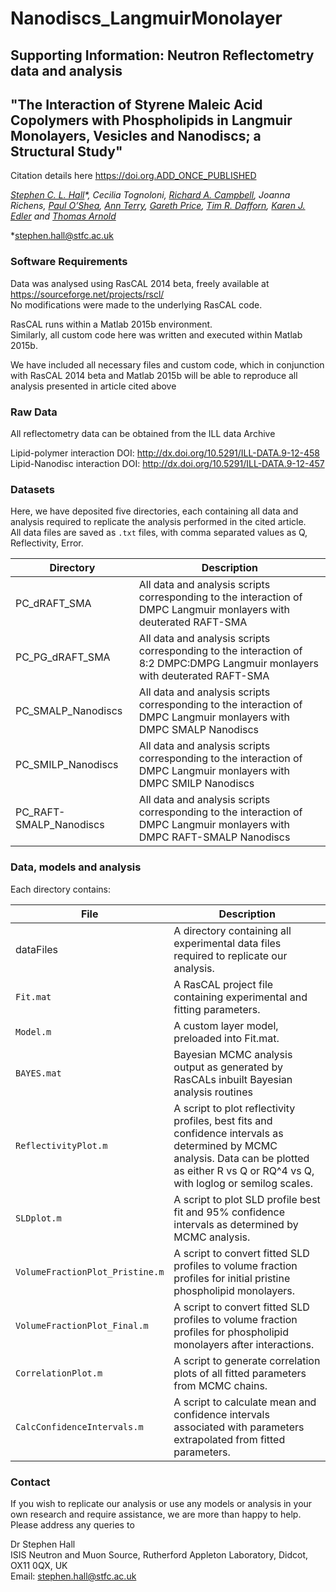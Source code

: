 # Nanodiscs_LangmuirMonolayer
## Supporting Information: Neutron Reflectometry data and analysis
## "The Interaction of Styrene Maleic Acid Copolymers with Phospholipids in Langmuir Monolayers, Vesicles and Nanodiscs; a Structural Study"

Citation details here <https://doi.org.ADD_ONCE_PUBLISHED>

*[Stephen C. L. Hall](https://orcid.org/0000-0003-0753-5123)\*, Cecilia Tognoloni, [Richard A. Campbell](https://orcid.org/0000-0002-6296-314X), Joanna Richens, [Paul O’Shea](https://orcid.org/0000-0001-9313-8313), [Ann Terry](https://orcid.org/0000-0003-1105-0372), [Gareth Price](https://orcid.org/0000-0003-4983-5722), [Tim R. Dafforn](https://orcid.org/0000-0003-2257-6679), [Karen J. Edler](https://orcid.org/0000-0001-5822-0127) and [Thomas Arnold](https://orcid.org/0000-0001-7196-7831)*

\*<stephen.hall@stfc.ac.uk>


### Software Requirements
Data was analysed using RasCAL 2014 beta, freely available at <https://sourceforge.net/projects/rscl/>  
No modifications were made to the underlying RasCAL code.

RasCAL runs within a Matlab 2015b environment.  
Similarly, all custom code here was written and executed within Matlab 2015b.  
  
We have included all necessary files and custom code, which in conjunction with RasCAL 2014 beta and Matlab 2015b will be able to reproduce all analysis presented
in article cited above
  
### Raw Data  

All reflectometry data can be obtained from the ILL data Archive

Lipid-polymer interaction DOI: <http://dx.doi.org/10.5291/ILL-DATA.9-12-458>  
Lipid-Nanodisc interaction DOI: <http://dx.doi.org/10.5291/ILL-DATA.9-12-457>  

### Datasets  

Here, we have deposited five directories, each containing all data and analysis required to replicate the analysis performed in the cited article.  
All data files are saved as `.txt` files, with comma separated values as Q, Reflectivity, Error.

Directory | Description
--------- | -----------
PC_dRAFT_SMA	| All data and analysis scripts corresponding to the interaction of DMPC Langmuir monlayers with deuterated RAFT-SMA
PC_PG_dRAFT_SMA | All data and analysis scripts corresponding to the interaction of 8:2 DMPC:DMPG Langmuir monlayers with deuterated RAFT-SMA
PC_SMALP_Nanodiscs | All data and analysis scripts corresponding to the interaction of DMPC Langmuir monlayers with DMPC SMALP Nanodiscs
PC_SMILP_Nanodiscs | All data and analysis scripts corresponding to the interaction of DMPC Langmuir monlayers with DMPC SMILP Nanodiscs
PC_RAFT-SMALP_Nanodiscs | All data and analysis scripts corresponding to the interaction of DMPC Langmuir monlayers with DMPC RAFT-SMALP Nanodiscs

### Data, models and analysis  

Each directory contains:

File | Description
---- | -----------
dataFiles | A directory containing all experimental data files required to replicate our analysis.
`Fit.mat` | A RasCAL project file containing experimental and fitting parameters.
`Model.m` | A custom layer model, preloaded into Fit.mat.
`BAYES.mat` | Bayesian MCMC analysis output as generated by RasCALs inbuilt Bayesian analysis routines
`ReflectivityPlot.m` | A script to plot reflectivity profiles, best fits and confidence intervals as determined by MCMC analysis. Data can be plotted as either R vs Q or RQ^4 vs Q, with loglog or semilog scales.
`SLDplot.m` | A script to plot SLD profile best fit and 95% confidence intervals as determined by MCMC analysis.
`VolumeFractionPlot_Pristine.m` | A script to convert fitted SLD profiles to volume fraction profiles for initial pristine phospholipid monolayers.
`VolumeFractionPlot_Final.m` | A script to convert fitted SLD profiles to volume fraction profiles for phospholipid monolayers after interactions.
`CorrelationPlot.m` | A script to generate correlation plots of all fitted parameters from MCMC chains.
`CalcConfidenceIntervals.m` | A script to calculate mean and confidence intervals associated with parameters extrapolated from fitted parameters.

### Contact

If you wish to replicate our analysis or use any models or analysis in your own research and require assistance, we are more than happy to help. Please address any queries to  
  
Dr Stephen Hall  
ISIS Neutron and Muon Source, Rutherford Appleton Laboratory, Didcot, OX11 0QX, UK  
Email: <stephen.hall@stfc.ac.uk>
